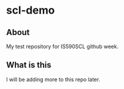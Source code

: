 # scl-demo

## About 
My test repository for IS590SCL github week.

## What is this

I will be adding more to this repo later.
